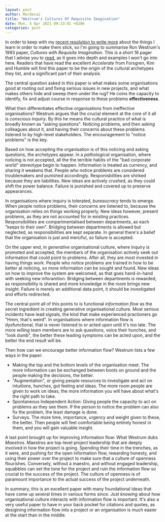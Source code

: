 ```yaml
---
layout: post
author: Mordecai
title: "Westrum's Cultures Of Requisite Imagination"
date: Mon, 5 Apr 2021 09:33:01 +0200
categories: post
---
```


In order to keep with my [recent resolution to write
more](https://twitter.com/m_malignatus/status/1378725720306909188) about the
things I learn in order to make them stick, so I'm going to summarise Ron
Westrum's 1993 paper, *Cultures with Requisite Imagination*. This is a short 16
pager that I advise you to
[read](https://sci-hub.se/https://doi.org/10.1007/978-3-662-02933-6_25), as it
goes into depth and examples I won't go into here. Readers that have read the
excellent *Accelerate* from Forsgren, Kim and Humble will find this paper to be
the origin of the cultural archetypes they list, and a significant part of their
analysis.

The central question asked in this paper is what makes some organisations good
at rooting out and fixing serious issues in new projects, and what makes others
hide and sweep them under the rug? He coins the capacity to identify, fix and
adjust course in response to these problems **effectiveness**.

What then differentiates effective organisations from ineffective organisations?
Westrum argues that the crucial element at the core of it all is *conscious
inquiry*. By this he means the cultural practice of what is broadly known as
"asking questions". Noticing problems, and then asking colleagues about it, and
having their concerns about these problems listened to by high-level
stakeholders. The encouragement to "notice problems" is the key.

Based on how accepting the organisation is of this noticing and asking
questions, the archetypes appear. In a *pathological* organisation, where
noticing is not accepted, all the the terrible habits of the "bad corporate
world" stereotype begin to happen. Information is treated as currency, and
sharing it weakens that. People who notice problems are considered
troublemakers and punished accordingly. Responisbilities are shirked because
they are liabilities. New ideas are actively crushed, as they could shift the
power balance. Failure is punished and covered up to preserve appearances.

In organisations where inquiry is tolerated, *bureaucracy* tends to
emerge. When people notice problems, their concerns are listened to, because the
organisation relies on things working properly. New ideas however, present
problems, as they are not accounted for in existing practices. Responsibilities
are compartmentalised between departments, as each "keeps to their
own". Bridging between departments is allowed but neglected, as responsibilities
are kept separate. In general there's a belief that the organisation is just and
merciful, so failure is accepted.

On the upper end, in *generative* organisational culture, where inquiry is
promoted and accepted, the members of the organisation actively seek out
information that could point to problems. After all, they are most invested in
having things work. People who notice problems are trained in how to be better
at noticing, so more information can be sought and found. New ideas on how to
improve the system are welcomed, as that goes hand-in-hand with seeking new
inforamtion. Bridging between departments is rewarded, as responsibility is
shared and more knowledge in the room brings new insight. Failure is merely an
additional data point, it should be investigated and efforts redirected.

The central point all of this points to is functional *information flow* as the
secret ingredient in creating generative organisational culture. Most serious
incidents have lead signals, the kind that make experienced practioners go "Hmm,
that's weird". In organisations where information flow is dysfunctional, that is
never listened to or acted upon until it's too late. The more willing team
members are to ask questions, voice their hunches, and "look dumb", the better
these leading symptoms can be acted upon, and the better the end result will
be.

Then how can we encourage better information flow? Westrum lists a few ways in
the paper:

* Making the top and the bottom levels of the organisation meet. The more
  information can be exchanged between boots on ground and the people making the
  decisions, the better.
* "Augmentation", or giving people resources to investigate and act on
  intuitions, hunches, gut feeling and ideas. The more room people are given to
  work on ideas, the more information you will have about what's the right path
  to take.
* Spontaneous Independent Action: Giving people the capacity to act on problems
  as they see them. If the person to notice the problem can also fix the
  problem, the least damage is done.
* Surveys. The more time, importance, urgency and weight given to these, the
  better. Then people will feel comfortable being entirely honest in them, and
  you will gain valuable insight.

A last point brought up for improving information flow: What Westrum dubs
*Maestros*. Maestros are top-level project leadership that are deeply involved
in how the project is going. Spending their time in the trenches, as it were,
and pushing for the open information flow, rewarding honesty, and using their
power over the project to make sure that a culture of openness
flourishes. Conversely, without a maestro, and without engaged leadership,
squabbles can set the tone for the project and ruin the information flow so
crucial to the success of the project. The culture of openness is of paramount
importance to the actual success of the project underneath.

In summary, this is an excellent paper with many foundational ideas that have
come up several times in various forms since. Just *knowing* about how
organisational culture interacts with information flow is important. It's also a
very useful paper to have in your back pocket for citations and quotes, as
desigining information flow into a project or an organisation is much easier at
the start than in the middle.
